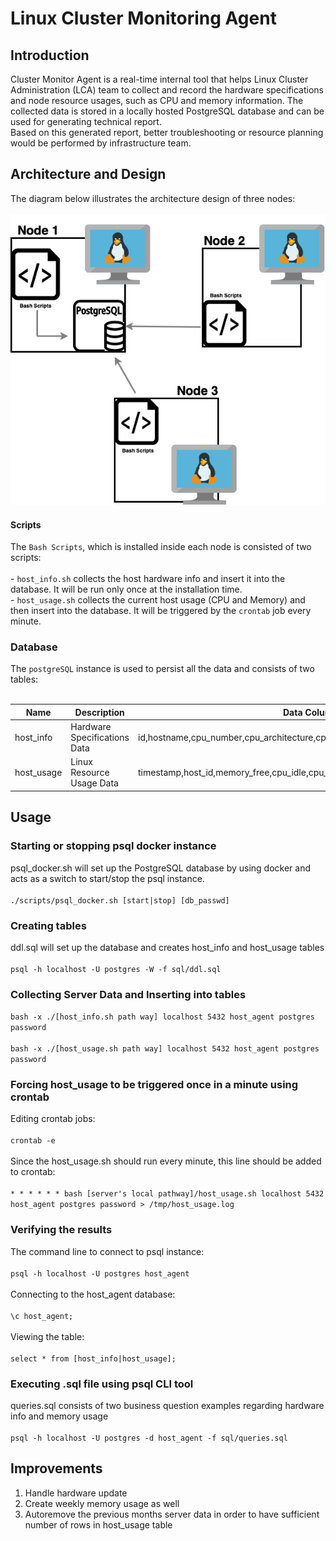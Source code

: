 # Linux Cluster Monitoring Agent

## Introduction
Cluster Monitor Agent is a real-time internal tool that helps Linux Cluster Administration (LCA) team to collect and record the hardware specifications and node resource usages, such as CPU and memory information. The collected data is stored in a locally hosted PostgreSQL database and can be used for generating technical report. <br />
Based on this generated report, better troubleshooting or resource planning would be performed by infrastructure team.

## Architecture and Design
The diagram below illustrates the architecture design of three nodes: <br /> <br /> 
<img src="./assets/Design.png" width="550">

#### Scripts
The `Bash Scripts`, which is installed inside each node is consisted of two scripts: <br /> <br />
    - `host_info.sh` collects the host hardware info and insert it into the database. It will be run only once at the installation time. <br />
    - `host_usage.sh` collects the current host usage (CPU and Memory) and then insert into the database. It will be triggered by the `crontab` job every minute. <br />

### Database
The `postgreSQL` instance is used to persist all the data and consists of two tables: <br />  <br /> 

Name | Description | Data Columns
------------ | ------------- | -----------------------------
host_info | Hardware Specifications Data| id,hostname,cpu_number,cpu_architecture,cpu_model,cpu_mhz,L2_cache,timestamp
host_usage | Linux Resource Usage Data | timestamp,host_id,memory_free,cpu_idle,cpu_kernel,disk_io,disk_available


## Usage

### Starting or stopping psql docker instance
psql_docker.sh will set up the PostgreSQL database by using docker and acts as a switch to start/stop the psql instance. <br /> <br /> 
```./scripts/psql_docker.sh [start|stop] [db_passwd]```

### Creating tables
ddl.sql will set up the database and creates host_info and host_usage tables <br /> <br />
```psql -h localhost -U postgres -W -f sql/ddl.sql``` 

### Collecting Server Data and Inserting into tables
```bash -x ./[host_info.sh path way] localhost 5432 host_agent postgres password``` <br /> <br />
```bash -x ./[host_usage.sh path way] localhost 5432 host_agent postgres password```

### Forcing host_usage to be triggered once in a minute using crontab
Editing crontab jobs: <br /> <br /> 
```crontab -e``` <br /> <br /> 
Since the host_usage.sh should run every minute, this line should be added to crontab: <br /> <br /> 
```* * * * * * bash [server's local pathway]/host_usage.sh localhost 5432 host_agent postgres password > /tmp/host_usage.log```

### Verifying the results
The command line to connect to psql instance: <br /> <br /> 
```psql -h localhost -U postgres host_agent``` <br /> <br /> 
Connecting to the host_agent database: <br /> <br /> 
```\c host_agent;``` <br /> <br /> 
Viewing the table: <br /> <br /> 
```select * from [host_info|host_usage];```

### Executing .sql file using psql CLI tool
queries.sql consists of two business question examples regarding hardware info and memory usage <br /> <br /> 
```psql -h localhost -U postgres -d host_agent -f sql/queries.sql```

## Improvements 
1) Handle hardware update 
2) Create weekly memory usage as well
3) Autoremove the previous months server data in order to have sufficient number of rows in host_usage table
